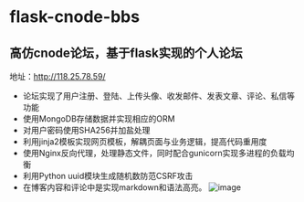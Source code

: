 # flask-cnode-bbs
## 高仿cnode论坛，基于flask实现的个人论坛

地址：http://118.25.78.59/ 
* 论坛实现了用户注册、登陆、上传头像、收发邮件、发表文章、评论、私信等功能
* 使用MongoDB存储数据并实现相应的ORM
* 对用户密码使用SHA256并加盐处理
* 利用jinja2模板实现网页模板，解耦页面与业务逻辑，提高代码重用度
* 使用Nginx反向代理，处理静态文件，同时配合gunicorn实现多进程的负载均衡
* 利用Python uuid模块生成随机数防范CSRF攻击
* 在博客内容和评论中是实现markdown和语法高亮。
![image](https://github.com/lambda-lambda/flask-cnode-bbs/blob/master/flask-bbs.gif)
